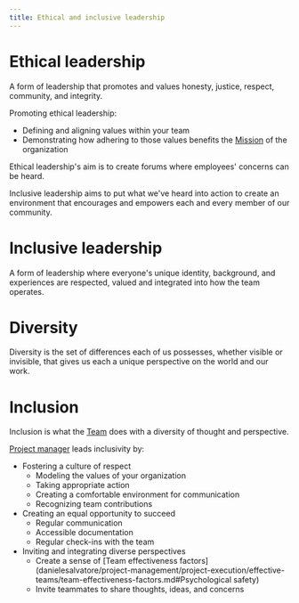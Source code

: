 ```yaml
---
title: Ethical and inclusive leadership
---
```

# Ethical leadership
A form of leadership that promotes and values honesty, justice, respect, community, and integrity.

Promoting ethical leadership:
- Defining and aligning values within your team
- Demonstrating how adhering to those values benefits the [Mission](danielesalvatore/project-management/agile-project-management/mission.md) of the organization

Ethical leadership's aim is to create forums where employees' concerns can be heard. 

Inclusive leadership aims to put what we've heard into action to create an environment that encourages and empowers each and every member of our community.

# Inclusive leadership
A form of leadership where everyone's unique identity, background, and experiences are respected, valued and integrated into how the team operates.

# Diversity
Diversity is the set of differences each of us possesses, whether visible or invisible, that gives us each a unique perspective on the world and our work. 

# Inclusion
Inclusion is what the [Team](danielesalvatore/project-management/foundations-of-project-management/actors/team.md) does with a diversity of thought and perspective.

[Project manager](danielesalvatore/project-management/foundations-of-project-management/actors/project-manager/project-manager.md) leads inclusivity by:
- Fostering a culture of respect
	- Modeling the values of your organization
	- Taking appropriate action
	- Creating a comfortable environment for communication
	- Recognizing team contributions
- Creating an equal opportunity to succeed
	- Regular communication
	- Accessible documentation
	- Regular check-ins with the team
- Inviting and integrating diverse perspectives
	- Create a sense of [Team effectiveness factors](danielesalvatore/project-management/project-execution/effective-teams/team-effectiveness-factors.md#Psychological safety)
	- Invite teammates to share thoughts, ideas, and concerns


